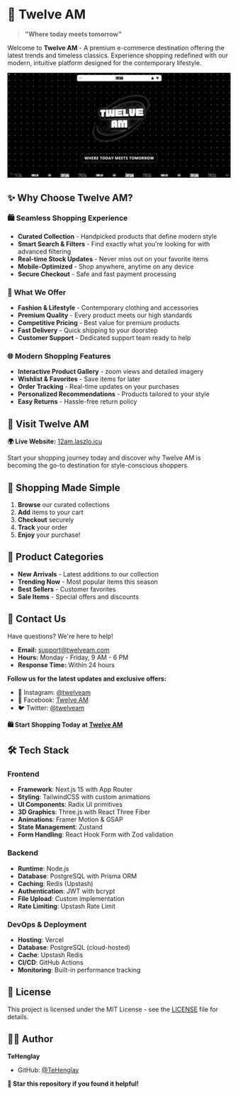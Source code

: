 # 🌟 Twelve AM

> **"Where today meets tomorrow"**

Welcome to **Twelve AM** - A premium e-commerce destination offering the latest trends and timeless classics. Experience shopping redefined with our modern, intuitive platform designed for the contemporary lifestyle.

![Twelve AM Banner](TwelveAM/public/hero.png)

## ✨ Why Choose Twelve AM?

### 🛍️ **Seamless Shopping Experience**
- **Curated Collection** - Handpicked products that define modern style
- **Smart Search & Filters** - Find exactly what you're looking for with advanced filtering
- **Real-time Stock Updates** - Never miss out on your favorite items
- **Mobile-Optimized** - Shop anywhere, anytime on any device
- **Secure Checkout** - Safe and fast payment processing

### 🎯 **What We Offer**
- **Fashion & Lifestyle** - Contemporary clothing and accessories
- **Premium Quality** - Every product meets our high standards
- **Competitive Pricing** - Best value for premium products
- **Fast Delivery** - Quick shipping to your doorstep
- **Customer Support** - Dedicated support team ready to help

### 🌐 **Modern Shopping Features**
- **Interactive Product Gallery** - zoom views and detailed imagery
- **Wishlist & Favorites** - Save items for later
- **Order Tracking** - Real-time updates on your purchases
- **Personalized Recommendations** - Products tailored to your style
- **Easy Returns** - Hassle-free return policy

## 🚀 Visit Twelve AM

**🌍 Live Website:** [12am.laszlo.icu](https://12am.laszlo.icu/)

Start your shopping journey today and discover why Twelve AM is becoming the go-to destination for style-conscious shoppers.

## 📱 Shopping Made Simple

1. **Browse** our curated collections
2. **Add** items to your cart
3. **Checkout** securely
4. **Track** your order
5. **Enjoy** your purchase!

## 🛒 Product Categories

- **New Arrivals** - Latest additions to our collection
- **Trending Now** - Most popular items this season
- **Best Sellers** - Customer favorites
- **Sale Items** - Special offers and discounts

## 💌 Contact Us

Have questions? We're here to help!

- **Email:** support@twelveam.com
- **Hours:** Monday - Friday, 9 AM - 6 PM
- **Response Time:** Within 24 hours

**Follow us for the latest updates and exclusive offers:**
- 📸 Instagram: [@twelveam](https://instagram.com/twelveam)
- 📘 Facebook: [Twelve AM](https://facebook.com/twelveam)
- 🐦 Twitter: [@twelveam](https://twitter.com/twelveam)

**🛍️ Start Shopping Today at [Twelve AM](https://12am.laszlo.icu/)**

## 🛠️ Tech Stack

### **Frontend**
- **Framework**: Next.js 15 with App Router
- **Styling**: TailwindCSS with custom animations
- **UI Components**: Radix UI primitives
- **3D Graphics**: Three.js with React Three Fiber
- **Animations**: Framer Motion & GSAP
- **State Management**: Zustand
- **Form Handling**: React Hook Form with Zod validation

### **Backend**
- **Runtime**: Node.js
- **Database**: PostgreSQL with Prisma ORM
- **Caching**: Redis (Upstash)
- **Authentication**: JWT with bcrypt
- **File Upload**: Custom implementation
- **Rate Limiting**: Upstash Rate Limit

### **DevOps & Deployment**
- **Hosting**: Vercel
- **Database**: PostgreSQL (cloud-hosted)
- **Cache**: Upstash Redis
- **CI/CD**: GitHub Actions
- **Monitoring**: Built-in performance tracking

## 📄 License

This project is licensed under the MIT License - see the [LICENSE](LICENSE) file for details.

## 👨‍💻 Author

**TeHenglay**
- GitHub: [@TeHenglay](https://github.com/TeHenglay)

**🌟 Star this repository if you found it helpful!**
